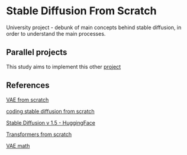 # Stable Diffusion From Scratch

University project - debunk of main concepts behind stable diffusion, in order to understand the main processes.

## Parallel projects

This study aims to implement this other [project](https://github.com/h-tajato/progetto_ESM)

## References
[VAE from scratch](https://www.youtube.com/watch?v=iwEzwTTalbg&ab_channel=UmarJamil)

[coding stable diffusion from scratch](https://www.youtube.com/watch?v=ZBKpAp_6TGI&t=157s&ab_channel=UmarJamil)

[Stable Diffusion v 1.5 - HuggingFace](https://huggingface.co/stable-diffusion-v1-5/stable-diffusion-v1-5/tree/main)

[Transformers from scratch](https://www.youtube.com/watch?v=bCz4OMemCcA&ab_channel=UmarJamil)

[VAE math](https://www.youtube.com/watch?v=jJZadDULoH4&ab_channel=PriyamMazumdar)
